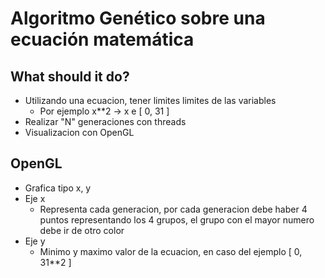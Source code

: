 # Algoritmo Genético sobre una ecuación matemática

## What should it do?
- Utilizando una ecuacion, tener limites limites de las variables
    - Por ejemplo x**2  ->  x e [ 0, 31 ]
- Realizar "N" generaciones con threads 
- Visualizacion con OpenGL

## OpenGL
- Grafica tipo x, y
- Eje x
    - Representa cada generacion, por cada generacion debe haber 4 puntos representando los 4 grupos, el grupo con el mayor numero debe ir de otro color
- Eje y
    - Minimo y maximo valor de la ecuacion, en caso del ejemplo [ 0, 31**2 ]
    
